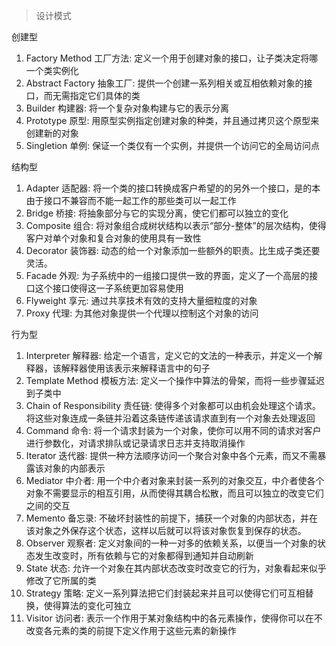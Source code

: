 > 设计模式

创建型

1. Factory Method 工厂方法: 定义一个用于创建对象的接口，让子类决定将哪一个类实例化
2. Abstract Factory 抽象工厂: 提供一个创建一系列相关或互相依赖对象的接口，而无需指定它们具体的类
3. Builder 构建器: 将一个复杂对象构建与它的表示分离
4. Prototype 原型: 用原型实例指定创建对象的种类，并且通过拷贝这个原型来创建新的对象
5. Singletion 单例: 保证一个类仅有一个实例，并提供一个访问它的全局访问点

结构型

1. Adapter 适配器: 将一个类的接口转换成客户希望的的另外一个接口，是的本由于接口不兼容而不能一起工作的那些类可以一起工作
2. Bridge 桥接: 将抽象部分与它的实现分离，使它们都可以独立的变化
3. Composite 组合: 将对象组合成树状结构以表示“部分-整体”的层次结构，使得客户对单个对象和复合对象的使用具有一致性
4. Decorator 装饰器: 动态的给一个对象添加一些额外的职责。比生成子类还要灵活。
5. Facade 外观: 为子系统中的一组接口提供一致的界面，定义了一个高层的接口这个接口使得这一子系统更加容易使用
6. Flyweight 享元: 通过共享技术有效的支持大量细粒度的对象
7. Proxy 代理: 为其他对象提供一个代理以控制这个对象的访问

行为型

1. Interpreter 解释器: 给定一个语言，定义它的文法的一种表示，并定义一个解释器，该解释器使用该表示来解释语言中的句子
2. Template Method 模板方法: 定义一个操作中算法的骨架，而将一些步骤延迟到子类中
3. Chain of Responsibility 责任链: 使得多个对象都可以由机会处理这个请求。将这些对象连成一条链并沿着这条链传递该请求直到有一个对象去处理返回
4. Command 命令: 将一个请求封装为一个对象，使你可以用不同的请求对客户进行参数化，对请求排队或记录请求日志并支持取消操作
5. Iterator 迭代器: 提供一种方法顺序访问一个聚合对象中各个元素，而又不需暴露该对象的内部表示
6. Mediator 中介者: 用一个中介者对象来封装一系列的对象交互，中介者使各个对象不需要显示的相互引用，从而使得其耦合松散，而且可以独立的改变它们之间的交互
7. Memento 备忘录: 不破坏封装性的前提下，捕获一个对象的内部状态，并在该对象之外保存这个状态，这样以后就可以将该对象恢复到保存的状态。
8. Observer 观察者: 定义对象间的一种一对多的依赖关系，以便当一个对象的状态发生改变时，所有依赖与它的对象都得到通知并自动刷新
9. State 状态: 允许一个对象在其内部状态改变时改变它的行为，对象看起来似乎修改了它所属的类
10. Strategy 策略: 定义一系列算法把它们封装起来并且可以使得它们可互相替换，使得算法的变化可独立
11. Visitor 访问者: 表示一个作用于某对象结构中的各元素操作，使得你可以在不改变各元素的类的前提下定义作用于这些元素的新操作